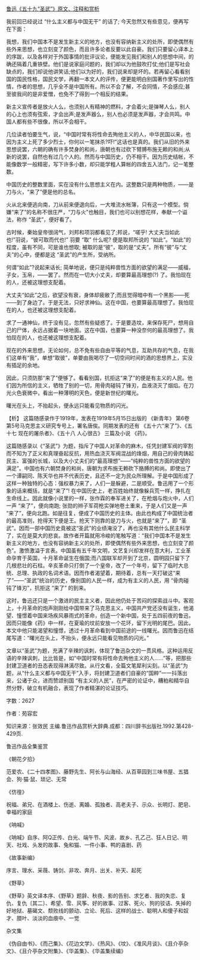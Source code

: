 [鲁迅《五十九“圣武”》原文、注释和赏析](https://www.vrrw.net/wx/9523.html)

我前回已经说过 “什么主义都与中国无干” 的话了; 今天忽然又有些意见，便再写在下面：

我想，我们中国本不是发生新主义的地方，也没有容纳新主义的处所，即使偶然有些外来思想，也立刻变了颜色，而且许多论者反要以此自豪。我们只要留心译本上的序跋，以及各样对于外国事情的批评议论，便能发见我们和别人的思想中间，的确还隔着几重铁壁。他们是说家庭问题的，我们却以为他鼓吹打仗;他们是写社会缺点的，我们却说他讲笑话;他们以为好的，我们说来却是坏的。若再留心看看别国的国民性格，国民文学，再翻一本文人的评传，便更能明白别国著作里写出的性情，作者的思想，几乎全不是中国所有。所以不会了解，不会同情，不会感应;甚至彼我间的是非爱憎，也免不了得到一个相反的结果。

新主义宣传者是放火人么，也须别人有精神的燃料，才会着火;是弹琴人么，别人的心上也须有弦索，才会出声;是发声器么，别人也必须是发声器，才会共鸣。中国人都有些不很像，所以不会相干。

几位读者怕要生气，说，“中国时常有将性命去殉他主义的人，中华民国以来，也因为主义上死了多少烈士，你何以一笔抹杀?吓!”这话也是真的。我们从旧的外来思想说罢，六朝的确有许多焚身的和尚，唐朝也有过砍下臂膊布施无赖的和尚;从新的说罢，自然也有过几个人的。然而与中国历史，仍不相干。因为历史结帐，不能像数学一般精密，写下许多小数，却只能学粗人算帐的四舍五入法门，记一笔整数。

中国历史的整数里面，实在没有什么思想主义在内。这整数只是两种物质，——是刀与火，“来了”便是他的总名。

火从北来便逃向南，刀从前来便退向后，一大堆流水帐簿，只有这一个模型。倘嫌“来了”的名称不很庄严，“刀与火”也触目，我们也可以别想花样，奉献一个谥法，称作 “圣武”，便好看了。

古时候，秦始皇帝很阔气，刘邦和项羽都看见了;邦说，“嗟乎! 大丈夫当如此也!”羽说，“彼可取而代也!” 羽要 “取” 什么呢? 便是取邦所说的 “如此”。“如此”的程度，虽有不同，可是谁也想取; 被取的是“彼”，取的是“丈夫”。所有“彼”与“丈夫”的心中，便都是这 “圣武”的产生所，受纳所。

何谓“如此”?说起来话长; 简单地说，便只是纯粹兽性方面的欲望的满足——威福，子女，玉帛，——罢了。然而在一切大小丈夫，却要算最高理想(?) 了。我怕现在的人，还被这理想支配着。

大丈夫“如此”之后，欲望没有衰，身体却疲敝了;而且觉得暗中有一个黑影——死——到了身边了。于是无法，只好求神仙。这在中国，也要算最高理想了。我怕现在的人，也还被这理想支配着。

求了一通神仙，终于没有见，忽然有些疑惑了。于是要造坟，来保存死尸，想用自己的尸体，永远占据着一块地面。这在中国，也要算一种没奈何的最高理想了。我怕现在的人，也还被这理想支配着。

现在的外来思想，无论如何，总不免有些自由平等的气息，互助共存的气息，在我们这单有“我”，单想“取彼”，单要由我喝尽了一切空间时间的酒的思想界上，实没有插足的余地。

因此，只须防那“来了”便够了。看看别国，抗拒这“来了”的便是有主义的人民。他们因为所信的主义，牺牲了别的一切，用骨肉碰钝了锋刃，血液浇灭了烟焰。在刀光火色衰微中，看出一种薄明的天色，便是新世纪的曙光。

曙光在头上，不抬起头，便永远只能看见物质的闪光。



【析】 这篇随感录作于1919年，发表在1919年5月15日出版的 《新青年》 第6卷第5号马克思主义研究专号上，署名唐俟。同期发表的还有 《五十六“来了”》、《五十七 现在的屠杀者》、《五十八 人心很古》 三篇及小说 《药》。

这篇随感录以《“圣武”》为题，指斥了中国人对革命的麻木，任凭封建军阀的宰割而不知为了正义和真理奋起反抗，用热血浇灭军阀混战的烽烟，用自己的骨肉铸起民主、富强的长城，以及大小丈夫们的“最高理想”——“纯粹的兽性方面的欲望的满足”。中国也有六朝焚身的和尚，唐朝为求布施无赖砍下胳膊的和尚。即使出了一个谭嗣同、陈天华也并不代表历史，且还不一定为民众所理解。于是中国形成了这样一种独特的心态：强权暴力来了，人们一是躲避，二是顺受。鲁迅用了一个形象的话来概括，就是“来了”! 在中国历史上，老百姓始终就像躲兵荒一样，挣扎在生命线上。因此就像小说里的一样，张作霖的奉军进关了，在枪烟与炮火中，人们一声 “来了”，便向南跑; 张勋的辫子军荷枪实弹地卷土重来，于是人们又是一声 “来了”，便向北跑。如是往复，便成了中国历史的主体。由此也构成了中国统治者的最高准则，抢得天下便是王。抢天下则靠的是刀与火，也就是“来了”，即 “圣武”。因而一部中国历史竟被这“圣武”的业绩淹没了，再也没有其他什么民主科学了，实在是莫大的悲哀。故作者开篇就用冷峻的笔触写道：“我们中国本不是发生新主义的地方，也没有容纳新主义的处所，即使偶然有些外来思想，也立刻变了颜色”。激愤激溢于言表。中国虽有五千年文明，文艺复兴却发祥在意大利，工业革命孕育于英国，十月革命诞生在俄国;而八国联军却开到了北京，圆明园只留下了几根悲壮的石柱。辛亥革命只打倒了一个皇帝，改了一个年号，留下了临时大总统、总理、执政的名词术语。因而作者渴望着，期待着，总有一天打破这“来了”——“圣武”统治的历史，像别国的人民一样，成为有主义的人民，用 “骨肉碰钝了锋刃”，抗拒这 “来了” 的到来。

这时，鲁迅还只是一个激进的民主主义者，因此他仍处于苦闷的探索战斗中。客观上，十月革命的炮声刚刚给中国带来了马克思主义，中国共产党还没有诞生，他渴望、憧憬着中国来场疾风暴雨式的革命，创造一个新中国，处于五四前夜的鲁迅，因而只能像《药》中一样，在夏瑜的坟前安放一个花环，留下光明的尾巴。因此，本文中他只能渴望和憧憬，透过十月革命看到中国前途的一线曙光。因而鲁迅在结尾写道：“曙光在头上，不抬头，便永远只能看见物质的闪光。”

文章以“圣武”为题，充满了辛辣的讽刺，体现了鲁迅杂文的一贯风格。这种运用反语的辛辣讽刺，比比皆是，如“中国时常有将性命去殉他主义的人……”等，把那些封建卫道者的丑态表现得淋漓尽致。从行文看，全篇文笔犀利尖刻。以“圣武”为题，从“什么主义都与中国无干”入手，将封建卫道者们自豪的“国粹”一一抖落出来，公诸于众，进而赞颂别国 “有主义的人民”，在严密的论证中，糟粕和精华自然分野，破立有机融合，表现了作者精湛的论证技巧。

字数：2627

作者：苑容宏

知识来源：张效民 主编.鲁迅作品赏析大辞典.成都：四川辞书出版社.1992.第428-429页.

鲁迅作品全集鉴赏

《朝花夕拾》

范爱农、《二十四孝图》、藤野先生、阿长与山海经、从百草园到三味书屋、五猖会、狗·猫·鼠、琐记、无常

《仿徨》

祝福、弟兄、在酒楼上、伤逝、离婚、孤独者、高老夫子、示众、长明灯、肥皂、幸福的家庭

《呐喊》

《呐喊》自序、阿Q正传、白光、端午节、风波、故乡、孔乙己、狂人日记、明天、社戏、头发的故事、兔和猫、一件小事、鸭的喜剧、药

《故事新编》

序言、理水、采薇、铸剑、非攻、奔月、出关、补天、起死

《野草》

《野草》英文译本序、《野草》题辞、秋夜、影的告别、求乞者、我的失恋、复仇、复仇〔其二〕、希望、雪、风筝、好的故事、过客、死火、狗的驳诘、失掉的好地狱、墓碣文、颓败线的颤动、立论、死后、这样的战士、聪明人和傻子和奴才、腊叶、淡淡的血痕中、一觉

杂文集

《伪自由书》、《而己集》、《花边文学》、《热风》、《坟》、《准风月谈》、《且介亭杂文》、《且介亭杂文附集》、《华盖集》、《华盖集续编》


